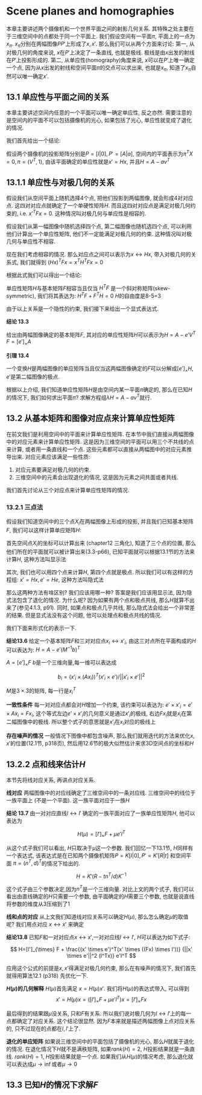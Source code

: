 # Scene planes and homographies

本章主要讲述两个摄像机和一个世界平面之间的射影几何关系.
其特殊之处主要在于三维空间中的点都处于同一个平面上. 
我们假设空间有一平面$\pi$, 平面上的一点为$x_{\pi}$. $x_{\pi}$分别在两幅图像$P P'$上形成了$x,x'$.
那么我们可以从两个方面来讨论: 第一, 从对极几何的角度来说, $x$在$P'$上决定了一条直线, 也就是极线. 极线是由$x$出发的射线在$P'$上投影形成的. 第二, 从单应性(homography)角度来说, $x$可以在$P'$上唯一确定一个点, 因为从$x$出发的射线和空间平面$\pi$的交点可以求出来, 也就是$x_{\pi}$, 知道了$x_{\pi}$自然可以唯一确定$x'$. 

## 13.1 单应性与平面之间的关系

本章主要讲述空间内任意的一个平面可以唯一确定单应性, 反之亦然. 需要注意的是空间内的平面不可以包括摄像机的光心, 如果包括了光心, 单应性就变成了退化的情况.

我们首先给出一个结论:

假设两个摄像机的投影矩阵分别是$P=[I|0],P'=[A|a]$, 空间内的平面表示为$\pi^T X = 0, \pi=(V^T, 1)$, 由该平面确定的单应性就是$x'=Hx$, 并且$H = A-av^T$

## 13.1.1 单应性与对极几何的关系

假设我们从空间平面上随机选择4个点, 把他们投影到两幅图像, 就会形成4对对应点. 这四对对应点就确定了一个单硬性矩阵$H$. 而且这四对对应点是满足对极几何约束的, i.e. $x'^T F x = 0$. 这种情况叫对极几何与单应性是相容的.

假设我们从第一幅图像中随机选择四个点, 第二幅图像也随机选四个点, 可以利用他们计算出一个单应性矩阵, 他们不一定能满足对极几何的约束. 这种情况叫对极几何与单应性不相容.

现在我们考虑相容的情况. 那么对应点之间可以表示为$x \leftrightarrow Hx$, 带入对极几何的关系式, 我们就得到 $(Hx)^T F x = x^T H^T Fx = 0$

根据此式我们可以得出一个结论:

单应性矩阵$H$与基本矩阵$F$相容当且仅当 $H^T F$ 是一个斜对称矩阵(skew-symmetric), 我们将其表达为: $H^T F + F^T H =0$ $H$的自由度是8-5=3

由于以上关系是一个隐性的约束, 我们接下来给出一个显式表达式.

**结论 13.3**

给出由两幅图像确定的基本矩阵$F$, 其对应的单应性矩阵$H$可以表示为$H=A-e'V^T$ $F=[e']_\times A$

**引理 13.4**

一个变换$H$是两幅图像的单应矩阵当且仅当这两幅图像确定的$F$可以分解成$[e']_\times H$, $e'$是第二幅图像的极点.

根据以上介绍, 我们知道单应性矩阵$H$是由空间内某一平面$\pi$确定的, 那么在已知$H$的情况下, 我们如何求出平面$\pi$? 求解方程组$\lambda H=A-av^T$就行.

## 13.2 从基本矩阵和图像对应点来计算单应性矩阵

在前文我们是利用空间中的平面来计算单应性矩阵. 在本节中我们直接从两幅图像中的对应元素来计算单应性矩阵. 这是因为三维空间的平面可以用三个不共线的点来计算, 或者用一条直线和一个点. 这些元素都可以直接从两幅图中的对应元素推导出来. 对应元素应该满足一些性质:

1. 对应元素要满足对极几何的约束.
2. 三维空间中的元素会出现退化的情况, 这是因为元素之间共面或者共线.

我们首先讨论从三个对应点来计算单应性矩阵的情况.

### 13.2.1 三点法

假设我们知道空间中的三个点$X_i$在两幅图像上形成的投影, 并且我们已知基本矩阵$F$, 我们可以这样计算单应矩阵$H$:

首先空间点$X_i$的坐标可以计算出来 (chapter12 三角化), 知道了三个点的位置, 那么他们所在的平面就可以被计算出来(3.3-p66), 已知平面就可以根据13.1节的方法来计算$H$, 这种方法叫显示法

其次, 我们也可以用四个点来计算$H$, 第四个点就是极点. 所以我们可以有这样的方程组: $x'=Hx, e'=He$, 这种方法叫隐式法

那么这两种方法有啥区别? 我们应该用哪一种? 答案是我们应该用显示法, 因为隐式法包含了退化的情况. 为什么呢? 因为如果有两个点和极点共线, 那么$H$就算不出来了(参见4.1.3, p91). 同时, 如果点和极点几乎共线, 那么隐式法会给出一个非常差的结果. 但是显式法没有这个问题, 他可以处理点和极点共线的情况.

我们下面来形式化的表示一下.

**结论13.6** 给定一个基本矩阵$F$和三对对应点$x_i \leftrightarrow x'_i$, 由这三对点所在平面构成的$H$可以表达为: $H=A-e'(M^{-1}b)^T$

$A=[e']_\times F$ $b$是一个三维向量,每一维可以表达成

$$
b_i = (x'_i \times (Ax_i))^T (x'_i \times e')/||x'_i \times e'||^2
$$

$M$是$3 \times 3$的矩阵, 每一行是$x_i^T$

**一致性条件** 每一对对应点都会对$H$增加一个约束, 该约束可以表达为: $e' \times x'_i = e' \times Ax_i = Fx_i$, 这个等式左边$e' \times x'_i$的几何意义是通过$x'_i$的极线, 右边$F x_i$就是$x_i$在第二幅图像中的极线. 所以整个式子的意思就是$x'_i$在$x_i$对应的极线上

**存在噪声的情况** 一般情况下图像中都包含噪声, 那么我们就用迭代的方法来优化$x,x'$的位置(12.1节, p318页), 然后用12.6节的极大似然估计来求3D空间点的坐标和$H$

## 13.2.2 点和线来估计$H$

本节先将线对应关系, 再讲点对应关系.

**线对应** 两幅图像中的对应线确定了三维空间中的一条对应线. 三维空间中的线位于一族平面上 (不是一个平面). 这一族平面对应于一族$H$

**结论 13.7** 由一对对应直线$l \leftrightarrow l'$ 确定的一族平面对应了一族单应性矩阵$H$, 他可以表达为

$$
H(\mu) = [l']_{\times} F + \mu e'l^T
$$

从这个式子我们可以看出, $H$只取决于$\mu$这一个参数. 我们回忆一下13.1节, $H$同样有一个表达式, 该表达式是在已知两个摄像机矩阵$P=K[I|0],P'=K'[R|t]$ 和空间平面 $\pi=(n^T,d)^T$的情况下给出的.

$$
H=K'(R-tn^T/d)K^{-1}
$$

这个式子由三个参数决定,因为$n^T$是一个三维向量. 对比上文的两个式子, 我们可以看出由直线确定的$H$只需要一个参数, 由平面确定的$H$需要三个参数, 也就是说直线将参数的维度从3压缩到了1

**线和点的对应** 从上文我们知道线对应关系可以确定$H(\mu)$, 那么怎么确定$\mu$的取值呢? 我们用点对应 $x \leftrightarrow x'$ 来确定

**结论13.8** 已知$F$和一对对应点$x \leftrightarrow x'$,一对对应线$l \leftrightarrow l'$, $H$可以表达为如下式子:

$$
H=[l']_{\times} F + \frac{(x' \times e')^T(x' \times ((Fx) \times l'))} {||x' \times e'||^2 (l^Tx)} e'l^T
$$

应用这个公式的前提是$x, x'$得满足对极几何约束, 那么在有噪声的情况下, 我们首先就得用算法12.1 (p318) 先优化一下.

**$H(\mu)$的几何解释**
$H(\mu)$首先满足 $x=H(\mu)x'$. 我们将$H(\mu)$的表达式带入, 可以得到
$$
x'=H(\mu)x = ([l']_{\times} F + \mu e'l^T)x = [l']_{\times}Fx
$$

最后得到的结果跟$\mu$没关系, 只和$F$有关系. 所以我们说对极几何为$l \leftrightarrow l'$上的每一点都确定了对应关系. 这个结论很显然. 因为$F$本来就是描述两幅图像上点对应关系的, 只不过现在的点都在$l, l'$上了.

**退化的单应矩阵** 如果说三维空间中的平面包括了摄像机的光心, 那么$H$就属于退化的情况. 在退化情况下$H$就不是满秩矩阵, 如果$rank(H)=2$, $H$投影结果就是一条直线. $rank(H) = 1$, $H$投影结果就是一个点. 如果我们从$H(\mu)$的情况考虑, 那么退化就可以表达成$\mu \rightarrow \inf$或者$\mu \rightarrow 0$

## 13.3 已知$H$的情况下求解$F$


